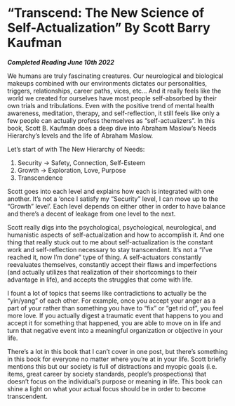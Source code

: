 # “Transcend: The New Science of Self-Actualization” By Scott Barry Kaufman

***Completed Reading June 10th 2022***

We humans are truly fascinating creatures. Our neurological and biological makeups combined with our environments dictates our personalities, triggers, relationships, career paths, vices, etc… And it really feels like the world we created for ourselves have most people self-absorbed by their own trials and tribulations. Even with the positive trend of mental health awareness, meditation, therapy, and self-reflection, it still feels like only a few people can actually profess themselves as “self-actualizers”. In this book, Scott B. Kaufman does a deep dive into Abraham Maslow’s Needs Hierarchy’s levels and the life of Abraham Maslow.

Let’s start of with The New Hierarchy of Needs:
1. Security -> Safety, Connection, Self-Esteem
2. Growth -> Exploration, Love, Purpose
3. Transcendence
  
Scott goes into each level and explains how each is integrated with one another. It’s not a ‘once I satisfy my “Security” level, I can move up to the “Growth” level’. Each level depends on either other in order to have balance and there’s a decent of leakage from one level to the next.

Scott really digs into the psychological, psychological, neurological, and humanistic aspects of self-actualization and how to accomplish it. And one thing that really stuck out to me about self-actualization is the constant work and self-reflection necessary to stay transcendent. It’s not a “I’ve reached it, now I’m done” type of thing. A self-actuators constantly reevaluates themselves, constantly accept their flaws and imperfections (and actually utilizes that realization of their shortcomings to their advantage in life), and accepts the struggles that come with life.

I fount a lot of topics that seems like contradictions to actually be the “yin/yang” of each other. For example, once you accept your anger as a part of your rather than something you have to “fix” or “get rid of”, you feel more love. If you actually digest a traumatic event that happens to you and accept it for something that happened, you are able to move on in life and turn that negative event into a meaningful organization or objective in your life.

There’s a lot in this book that I can’t cover in one post, but there’s something in this book for everyone no matter where you’re at in your life. Scott briefly mentions this but our society is full of distractions and myopic goals (i.e. items, great career by society standards, people’s prospections) that doesn’t focus on the individual’s purpose or meaning in life. This book can shine a light on what your actual focus should be in order to become transcendent.
